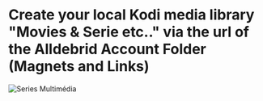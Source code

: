 # Create your local Kodi media library "Movies &amp; Serie etc.." via the url of the Alldebrid Account Folder (Magnets and Links)

![Series Multimédia](https://github.com/victore447/MagnetsAndLinksAlldebridInMultimedia/assets/48101775/4be5b442-c023-44dc-87f5-8360ff2445d7)

